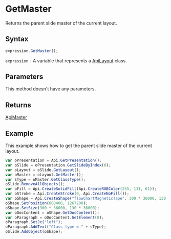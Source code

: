 # GetMaster

Returns the parent slide master of the current layout.

## Syntax

```javascript
expression.GetMaster();
```

`expression` - A variable that represents a [ApiLayout](../ApiLayout.md) class.

## Parameters

This method doesn't have any parameters.

## Returns

[ApiMaster](../../ApiMaster/ApiMaster.md)

## Example

This example shows how to get the parent slide master of the current layout.

```javascript editor-
var oPresentation = Api.GetPresentation();
var oSlide = oPresentation.GetSlideByIndex(0);
var oLayout = oSlide.GetLayout();
var oMaster = oLayout.GetMaster();
var sType = oMaster.GetClassType();
oSlide.RemoveAllObjects();
var oFill = Api.CreateSolidFill(Api.CreateRGBColor(255, 111, 61));
var oStroke = Api.CreateStroke(0, Api.CreateNoFill());
var oShape = Api.CreateShape("flowChartMagneticTape", 300 * 36000, 130 * 36000, oFill, oStroke);
oShape.SetPosition(608400, 1267200);
oShape.SetSize(300 * 36000, 130 * 36000);
var oDocContent = oShape.GetDocContent();
var oParagraph = oDocContent.GetElement(0);
oParagraph.SetJc("left");
oParagraph.AddText("Class type = " + sType);
oSlide.AddObject(oShape);
```
